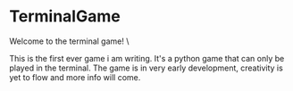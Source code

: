 # TerminalGame

Welcome to the terminal game! \

This is the first ever game i am writing. It's a python game that can only be played in the terminal.
The game is in very early development, creativity is yet to flow and more info will come.

